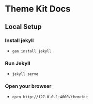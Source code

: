 # Theme Kit Docs

## Local Setup

### Install jekyll
- `gem install jekyll`

### Run Jekyll
- `jekyll serve`

### Open your browser
- `open http://127.0.0.1:4000/themekit`
